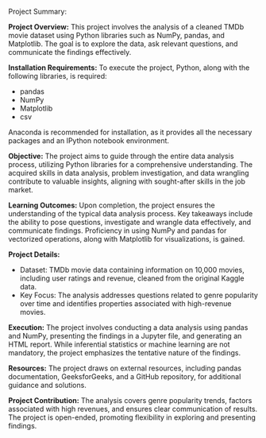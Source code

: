 Project Summary:

**Project Overview:**
This project involves the analysis of a cleaned TMDb movie dataset using Python libraries such as NumPy, pandas, and Matplotlib. The goal is to explore the data, ask relevant questions, and communicate the findings effectively.

**Installation Requirements:**
To execute the project, Python, along with the following libraries, is required:
- pandas
- NumPy
- Matplotlib
- csv

Anaconda is recommended for installation, as it provides all the necessary packages and an IPython notebook environment.

**Objective:**
The project aims to guide through the entire data analysis process, utilizing Python libraries for a comprehensive understanding. The acquired skills in data analysis, problem investigation, and data wrangling contribute to valuable insights, aligning with sought-after skills in the job market.

**Learning Outcomes:**
Upon completion, the project ensures the understanding of the typical data analysis process. Key takeaways include the ability to pose questions, investigate and wrangle data effectively, and communicate findings. Proficiency in using NumPy and pandas for vectorized operations, along with Matplotlib for visualizations, is gained.

**Project Details:**
- Dataset: TMDb movie data containing information on 10,000 movies, including user ratings and revenue, cleaned from the original Kaggle data.
- Key Focus: The analysis addresses questions related to genre popularity over time and identifies properties associated with high-revenue movies.

**Execution:**
The project involves conducting a data analysis using pandas and NumPy, presenting the findings in a Jupyter file, and generating an HTML report. While inferential statistics or machine learning are not mandatory, the project emphasizes the tentative nature of the findings.

**Resources:**
The project draws on external resources, including pandas documentation, GeeksforGeeks, and a GitHub repository, for additional guidance and solutions.

**Project Contribution:**
The analysis covers genre popularity trends, factors associated with high revenues, and ensures clear communication of results. The project is open-ended, promoting flexibility in exploring and presenting findings.
